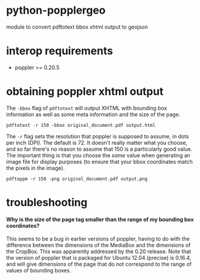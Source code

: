 python-popplergeo
=================

module to convert pdftotext bbox xhtml output to geojson

interop requirements
====================
 - poppler >= 0.20.5

obtaining poppler xhtml output
==============================

The `-bbox` flag of `pdftotext` will output XHTML with bounding box information as well as some meta information and the size of the page.
    
    pdftotext -r 150 -bbox original_document.pdf output.html

The `-r` flag sets the resolution that poppler is supposed to assume, in dots per inch (DPI). The default is 72. It doesn't really matter what you choose, and so far there's no reason to assume that 150 is a particularly good value. The important thing is that you choose the *same* value when generating an image file for display purposes (to ensure that your bbox coordinates match the pixels in the image).

    pdftoppm -r 150 -png original_document.pdf output.png

troubleshooting
===============

#### Why is the size of the page tag smaller than the range of my bounding box coordinates?
This seems to be a bug in earlier versions of poppler, having to do with the difference between the dimensions of the MediaBox and the dimensions of the CropBox. This was apparently addressed by the 0.20 release. Note that the version of poppler that is packaged for Ubuntu 12.04 (precise) is 0.16.4, and will give dimensions of the page that do not correspond to the range of values of bounding boxes.
